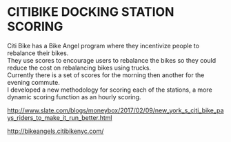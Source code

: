 # CITIBIKE DOCKING STATION SCORING

Citi Bike has a Bike Angel program where they incentivize people to rebalance their bikes. <br>They use scores to encourage users to rebalance the bikes so they could reduce the cost on rebalancing bikes using trucks.<br> Currently there is a set of scores for the morning then another for the evening commute. <br>I developed a new methodology for scoring each of the stations, a more dynamic scoring function as an hourly scoring.


http://www.slate.com/blogs/moneybox/2017/02/09/new_york_s_citi_bike_pays_riders_to_make_it_run_better.html

http://bikeangels.citibikenyc.com/
